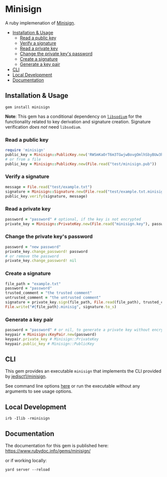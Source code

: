 # Minisign

A ruby implemenation of [Minisign](http://jedisct1.github.io/minisign/).

- [Installation \& Usage](#installation--usage)
  - [Read a public key](#read-a-public-key)
  - [Verify a signature](#verify-a-signature)
  - [Read a private key](#read-a-private-key)
  - [Change the private key's password](#change-the-private-keys-password)
  - [Create a signature](#create-a-signature)
  - [Generate a key pair](#generate-a-key-pair)
- [CLI](#cli)
- [Local Development](#local-development)
- [Documentation](#documentation)

## Installation & Usage

```
gem install minisign
```

**Note**: This gem has a conditional dependency on [`libsodium`](https://doc.libsodium.org/) for the functionality related to key derivation and signature creation.
Signature verification _does not_ need `libsodium`.

### Read a public key

```rb
require 'minisign'
public_key = Minisign::PublicKey.new('RWSmKaOrT6m3TGwjwBovgOmlhSbyBUw3hyhnSOYruHXbJa36xHr8rq2M')
# or from a file
public_key = Minisign::PublicKey.new(File.read("test/minisign.pub"))
```

### Verify a signature

```rb
message = File.read("test/example.txt")
signature = Minisign::Signature.new(File.read("test/example.txt.minisig"))
public_key.verify(signature, message)
```

### Read a private key

```rb
password = "password" # optional, if the key is not encrypted
private_key = Minisign::PrivateKey.new(File.read("minisign.key"), password)
```

### Change the private key's password

```rb
password = "new password"
private_key.change_password! password
# or remove the password
private_key.change_password! nil
```

### Create a signature

```rb
file_path = "example.txt"
password = "password"
trusted_comment = "the trusted comment"
untrusted_comment = "the untrusted comment"
signature = private_key.sign(file_path, File.read(file_path), trusted_comment, untrusted_comment)
File.write("#{file_path}.minisig", signature.to_s)
```

### Generate a key pair

```rb
password = "password" # or nil, to generate a private key without encryption
keypair = Minisign::KeyPair.new(password)
keypair.private_key # Minisign::PrivateKey
keypair.public_key # Minisign::PublicKey
```

## CLI

This gem provides an executable `minisign` that implements the CLI
provided by [jedisct1/minisign](https://github.com/jedisct1/minisign).

See command line options [here](https://jedisct1.github.io/minisign/#usage)
or run the executable without any arguments to see usage options.

## Local Development

```
irb -Ilib -rminisign
```

## Documentation

The documentation for this gem is published here: 
https://www.rubydoc.info/gems/minisign/

or if working locally:

```
yard server --reload
```
